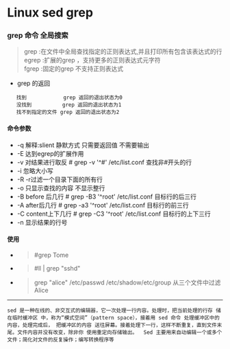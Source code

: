 Linux sed  grep
====
### grep 命令 全局搜索
> grep  :在文件中全局查找指定的正则表达式,并且打印所有包含该表达式的行  
> egrep :扩展的grep ，支持更多的正则表达式元字符  
> fgrep :固定的grep 不支持正则表达式  
*  grep 的返回
```shell 
   找到            grep 返回的退出状态为0
   没找到          grep 返回的退出状态为1
   找不到指定的文件 grep 返回的退出状态为2
```
#### 命令参数
* -q   解释:slient 静默方式  只需要返回值 不需要输出
* -E 达到egrep的扩展作用
* -v 对结果进行取反   # grep -v '^#' /etc/list.conf 查找非#开头的行
* -i 忽略大小写
* -R -r过滤一个目录下面的所有行
* -o 只显示查找的内容 不显示整行
* -B before 后几行  # grep -B3  '^root' /etc/list.conf 目标行的后三行
* -A after后几行  # grep -a3  '^root' /etc/list.conf 目标行的前三行
* -C content上下几行   # grep -C3  '^root' /etc/list.conf 目标行的上下三行
* -n 显示结果的行号
#### 使用
* > #grep Tome 
* > #ll | grep "sshd"
* > grep "alice" /etc/passwd /etc/shadow/etc/group 从三个文件中过滤Alice
----
`sed 是一种在线的、非交互式的编辑器，它一次处理一行内容。处理时，把当前处理的行存 储在临时缓冲区 中，称为“模式空间”（pattern space），接着用 sed 命令
处理缓冲区中的内容，处理完成后， 把缓冲区的内容 送往屏幕。接着处理下一行，这样不断重复，直到文件末尾。文件内容并没有改变，除非你 使用重定向存储输出。 
Sed 主要用来自动编辑一个或多个文件；简化对文件的反复操作；编写转换程序等`  
